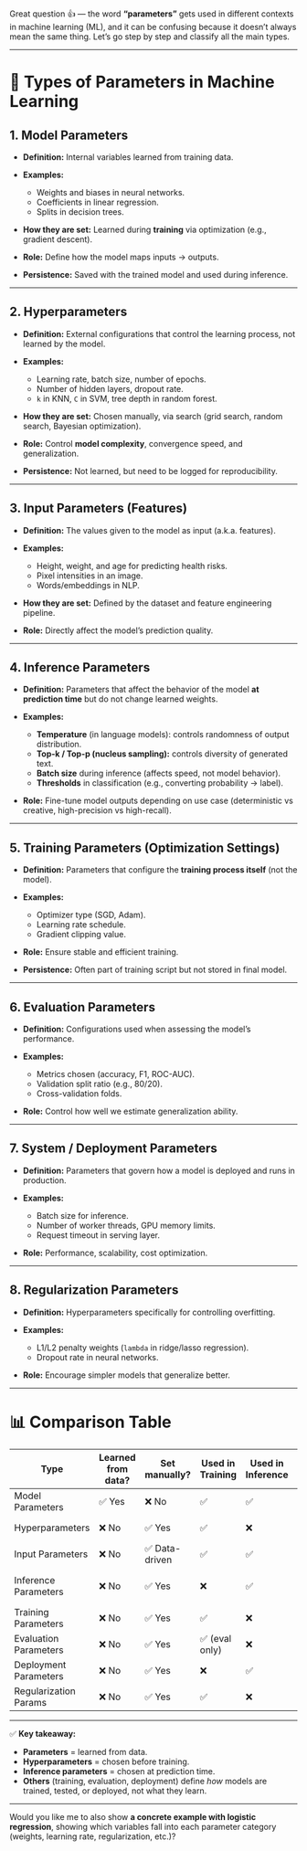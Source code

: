 Great question 👍 — the word **“parameters”** gets used in different contexts in machine learning (ML), and it can be confusing because it doesn’t always mean the same thing. Let’s go step by step and classify all the main types.

---

# 🔎 Types of Parameters in Machine Learning

## 1. **Model Parameters**

* **Definition:** Internal variables learned from training data.
* **Examples:**

  * Weights and biases in neural networks.
  * Coefficients in linear regression.
  * Splits in decision trees.
* **How they are set:** Learned during **training** via optimization (e.g., gradient descent).
* **Role:** Define how the model maps inputs → outputs.
* **Persistence:** Saved with the trained model and used during inference.

---

## 2. **Hyperparameters**

* **Definition:** External configurations that control the learning process, not learned by the model.
* **Examples:**

  * Learning rate, batch size, number of epochs.
  * Number of hidden layers, dropout rate.
  * `k` in KNN, `C` in SVM, tree depth in random forest.
* **How they are set:** Chosen manually, via search (grid search, random search, Bayesian optimization).
* **Role:** Control **model complexity**, convergence speed, and generalization.
* **Persistence:** Not learned, but need to be logged for reproducibility.

---

## 3. **Input Parameters (Features)**

* **Definition:** The values given to the model as input (a.k.a. features).
* **Examples:**

  * Height, weight, and age for predicting health risks.
  * Pixel intensities in an image.
  * Words/embeddings in NLP.
* **How they are set:** Defined by the dataset and feature engineering pipeline.
* **Role:** Directly affect the model’s prediction quality.

---

## 4. **Inference Parameters**

* **Definition:** Parameters that affect the behavior of the model **at prediction time** but do not change learned weights.
* **Examples:**

  * **Temperature** (in language models): controls randomness of output distribution.
  * **Top-k / Top-p (nucleus sampling):** controls diversity of generated text.
  * **Batch size** during inference (affects speed, not model behavior).
  * **Thresholds** in classification (e.g., converting probability → label).
* **Role:** Fine-tune model outputs depending on use case (deterministic vs creative, high-precision vs high-recall).

---

## 5. **Training Parameters (Optimization Settings)**

* **Definition:** Parameters that configure the **training process itself** (not the model).
* **Examples:**

  * Optimizer type (SGD, Adam).
  * Learning rate schedule.
  * Gradient clipping value.
* **Role:** Ensure stable and efficient training.
* **Persistence:** Often part of training script but not stored in final model.

---

## 6. **Evaluation Parameters**

* **Definition:** Configurations used when assessing the model’s performance.
* **Examples:**

  * Metrics chosen (accuracy, F1, ROC-AUC).
  * Validation split ratio (e.g., 80/20).
  * Cross-validation folds.
* **Role:** Control how well we estimate generalization ability.

---

## 7. **System / Deployment Parameters**

* **Definition:** Parameters that govern how a model is deployed and runs in production.
* **Examples:**

  * Batch size for inference.
  * Number of worker threads, GPU memory limits.
  * Request timeout in serving layer.
* **Role:** Performance, scalability, cost optimization.

---

## 8. **Regularization Parameters**

* **Definition:** Hyperparameters specifically for controlling overfitting.
* **Examples:**

  * L1/L2 penalty weights (`lambda` in ridge/lasso regression).
  * Dropout rate in neural networks.
* **Role:** Encourage simpler models that generalize better.

---

# 📊 Comparison Table

| Type                  | Learned from data? | Set manually? | Used in Training | Used in Inference | Examples                      |
| --------------------- | ------------------ | ------------- | ---------------- | ----------------- | ----------------------------- |
| Model Parameters      | ✅ Yes              | ❌ No          | ✅                | ✅                 | Weights, biases               |
| Hyperparameters       | ❌ No               | ✅ Yes         | ✅                | ❌                 | Learning rate, #layers        |
| Input Parameters      | ❌ No               | ✅ Data-driven | ✅                | ✅                 | Features like age, pixels     |
| Inference Parameters  | ❌ No               | ✅ Yes         | ❌                | ✅                 | Temperature, Top-k, threshold |
| Training Parameters   | ❌ No               | ✅ Yes         | ✅                | ❌                 | Optimizer, gradient clip      |
| Evaluation Parameters | ❌ No               | ✅ Yes         | ✅ (eval only)    | ❌                 | Metrics, CV folds             |
| Deployment Parameters | ❌ No               | ✅ Yes         | ❌                | ✅                 | Batch size, concurrency       |
| Regularization Params | ❌ No               | ✅ Yes         | ✅                | ❌                 | L1, L2, dropout               |

---

✅ **Key takeaway:**

* **Parameters** = learned from data.
* **Hyperparameters** = chosen before training.
* **Inference parameters** = chosen at prediction time.
* **Others** (training, evaluation, deployment) define *how* models are trained, tested, or deployed, not what they learn.

---

Would you like me to also show **a concrete example with logistic regression**, showing which variables fall into each parameter category (weights, learning rate, regularization, etc.)?
